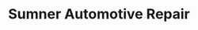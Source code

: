 ---
title: "Sumner Automotive Repair"
url: /milliken/sumner-automotive-repair/
shop: Autowerkstatt
---